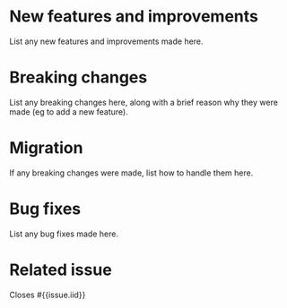# New features and improvements

List any new features and improvements made here.

# Breaking changes

List any breaking changes here, along with a brief reason why they were made (eg to add a new feature).

# Migration

If any breaking changes were made, list how to handle them here.

# Bug fixes

List any bug fixes made here.

# Related issue

Closes #{{issue.iid}}
